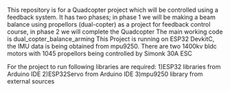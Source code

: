 This repository is for a Quadcopter project which will be controlled using a feedback system. It has two phases; in phase 1 we will be making a beam balance using propellors (dual-copter) as a project for feedback control course, in phase 2 we will complete the Quadcopter
The main working code is dual_copter_balance_arming
This Project is running on ESP32 DevkitC, the IMU data is being obtained from mpu9250.
There are two 1400kv bldc motors with 1045 propellors being controlled by Simonk 30A ESC

For the project to run following libraries are required:
  1)ESP32 libraries from Arduino IDE
  2)ESP32Servo from Arduino IDE
  3)mpu9250 library from external sources
